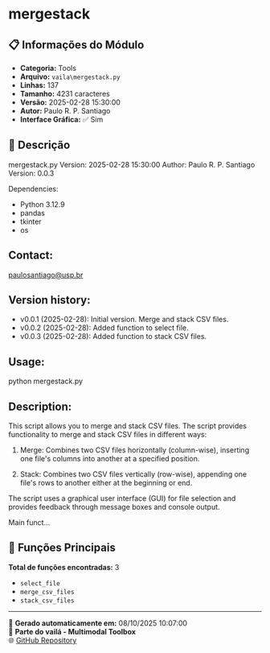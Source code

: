 # mergestack

## 📋 Informações do Módulo

- **Categoria:** Tools
- **Arquivo:** `vaila\mergestack.py`
- **Linhas:** 137
- **Tamanho:** 4231 caracteres
- **Versão:** 2025-02-28 15:30:00
- **Autor:** Paulo R. P. Santiago
- **Interface Gráfica:** ✅ Sim

## 📖 Descrição


mergestack.py
Version: 2025-02-28 15:30:00
Author: Paulo R. P. Santiago
Version: 0.0.3

Dependencies:
- Python 3.12.9
- pandas
- tkinter
- os

Contact:
--------
paulosantiago@usp.br

Version history:
----------------
- v0.0.1 (2025-02-28): Initial version. Merge and stack CSV files.
- v0.0.2 (2025-02-28): Added function to select file.
- v0.0.3 (2025-02-28): Added function to stack CSV files.

Usage:
------
python mergestack.py

Description:
------------
This script allows you to merge and stack CSV files.
The script provides functionality to merge and stack CSV files in different ways:

1. Merge: Combines two CSV files horizontally (column-wise), inserting one file's columns
   into another at a specified position.

2. Stack: Combines two CSV files vertically (row-wise), appending one file's rows
   to another either at the beginning or end.

The script uses a graphical user interface (GUI) for file selection and provides
feedback through message boxes and console output.

Main funct...

## 🔧 Funções Principais

**Total de funções encontradas:** 3

- `select_file`
- `merge_csv_files`
- `stack_csv_files`




---

📅 **Gerado automaticamente em:** 08/10/2025 10:07:00  
🔗 **Parte do vailá - Multimodal Toolbox**  
🌐 [GitHub Repository](https://github.com/vaila-multimodaltoolbox/vaila)
